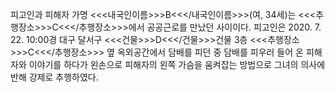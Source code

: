 피고인과 피해자 가명 <<<내국인이름>>>B<<</내국인이름>>>(여, 34세)는 <<<추행장소>>>C<<</추행장소>>>에서 공공근로를 만났던 사이이다.
피고인은 2020. 7. 22. 10:00경 대구 달서구 <<<건물>>>D<<</건물>>>건물 3층 <<<추행장소>>>C<<</추행장소>>> 옆 옥외공간에서 담배를 피던 중 담배를 피우러 들어 온 피해자와 이야기를 하다가 왼손으로 피해자의 왼쪽 가슴을 움켜잡는 방법으로 그녀의 의사에 반해 강제로 추행하였다.